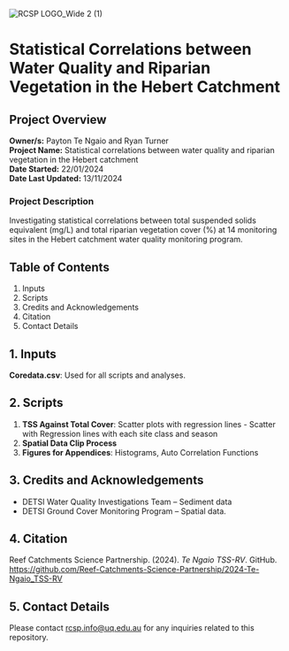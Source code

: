 ![RCSP LOGO_Wide 2 (1)](https://github.com/user-attachments/assets/ace4ab00-1409-45b0-8e6e-7c514e7bb700)


# Statistical Correlations between Water Quality and Riparian Vegetation in the Hebert Catchment
## Project Overview

**Owner/s:** Payton Te Ngaio and Ryan Turner  
**Project Name:** Statistical correlations between water quality and riparian vegetation in the Hebert catchment  
**Date Started:** 22/01/2024  
**Date Last Updated:** 13/11/2024 
### Project Description
Investigating statistical correlations between total suspended solids equivalent (mg/L) and total riparian vegetation cover (%) at 14 monitoring sites in the Hebert catchment water quality monitoring program.

## Table of Contents

1. Inputs
2. Scripts
3. Credits and Acknowledgements
4. Citation
5. Contact Details

## 1. Inputs

**Coredata.csv**: Used for all scripts and analyses.

## 2. Scripts
1. **TSS Against Total Cover**: Scatter plots with regression lines - Scatter with Regression lines with each site class and season 
2. **Spatial Data Clip Process**
3. **Figures for Appendices**: Histograms, Auto Correlation Functions 

## 3. Credits and Acknowledgements 
- DETSI Water Quality Investigations Team – Sediment data
- DETSI Ground Cover Monitoring Program – Spatial data.

## 4. Citation
Reef Catchments Science Partnership. (2024). *Te Ngaio TSS-RV*. GitHub. https://github.com/Reef-Catchments-Science-Partnership/2024-Te-Ngaio_TSS-RV

## 5. Contact Details
Please contact rcsp.info@uq.edu.au for any inquiries related to this repository.
